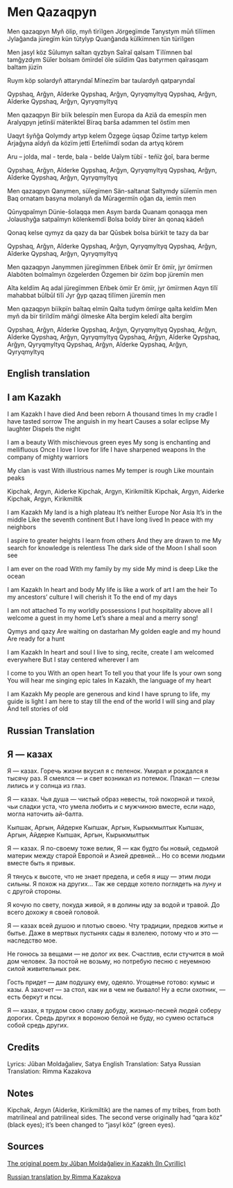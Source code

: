 # Men Qazaqpyn

Men qazaqpyn
Myň ölip, myň tïrïlgen
Jörgegïmde
Tanystym mūň tïlïmen
Jylaǧanda jüregïm kün tūtylyp
Quanǧanda külkïmnen tün türïlgen

Men jasyl köz
Sūlumyn saǐtan qyzbyn
Saǐraǐ qalsam
Tïlïmnen bal tamǧyzdym
Süǐer bolsam ömïrdeǐ öle süǐdïm
Qas batyrmen qaǐrasqam baltam jüzïn

Ruym köp solardyň attaryndaǐ
Mïnezïm bar taulardyň qatparyndaǐ

Qypshaq, Arǧyn, Aǐderke
Qypshaq, Arǧyn, Qyryqmyltyq
Qypshaq, Arǧyn, Aǐderke
Qypshaq, Arǧyn, Qyryqmyltyq

Men qazaqpyn
Bïr biïk belespïn men
Europa da
Aziǎ da emespïn men
Aralyqpyn jetïnšï mäterikteǐ
Bïraq barša adammen tel östïm men

Uaqyt šyňǧa
Qolymdy artyp kelem
Özgege ūqsap
Özïme tartyp kelem
Arjaǧyna aǐdyň da közïm jettï
Erteňïmdï sodan da artyq körem

Aru – jolda, mal - terde, bala - belde
Uaǐym tübï - teňïz ǧoǐ, bara berme

Qypshaq, Arǧyn, Aǐderke
Qypshaq, Arǧyn, Qyryqmyltyq
Qypshaq, Arǧyn, Aǐderke
Qypshaq, Arǧyn, Qyryqmyltyq

Men qazaqpyn
Qanymen, süǐegïmen
Sän-saltanat
Saltymdy süǐemïn men
Baq ornatam basyna molanyň da
Mūragermïn oǧan da, iemïn men

Qūnyqpaǐmyn
Dünie-šolaqqa men
Asym barda
Quanam qonaqqa men
Jolaushyǧa satpaǐmyn kölenkemdï
Bolsa boldy bïrer än qonaq kädeň

Qonaq kelse qymyz da qazy da bar
Qūsbek bolsa bürkït te tazy da bar

Qypshaq, Arǧyn, Aǐderke
Qypshaq, Arǧyn, Qyryqmyltyq
Qypshaq, Arǧyn, Aǐderke
Qypshaq, Arǧyn, Qyryqmyltyq

Men qazaqpyn
Janymmen jüregïmmen
Eňbek ömïr
Er ömïr, jyr ömïrmen
Alaböten bolmaǐmyn özgelerden
Özgemen bir özïm bop jüremïn men

Aǐta keldïm
Aq adal jüregïmmen
Eňbek ömïr
Er ömïr, jyr ömïrmen
Aqyn tïlï mahabbat būlbūl tïlï
Jyr ǧyp qazaq tïlïmen jüremïn men

Men qazaqpyn biïkpïn baǐtaq elmïn
Qaǐta tudym ömïrge qaǐta keldïm
Men myň da bïr tïrïldïm mäňgï ölmeske
Aǐta bergïm keledï aǐta bergïm

Qypshaq, Arǧyn, Aǐderke
Qypshaq, Arǧyn, Qyryqmyltyq
Qypshaq, Arǧyn, Aǐderke
Qypshaq, Arǧyn, Qyryqmyltyq
Qypshaq, Arǧyn, Aǐderke
Qypshaq, Arǧyn, Qyryqmyltyq
Qypshaq, Arǧyn, Aǐderke
Qypshaq, Arǧyn, Qyryqmyltyq

## English translation

## I am Kazakh

I am Kazakh
I have died
And been reborn
A thousand times
In my cradle
I have tasted sorrow
The anguish in my heart
Causes a solar eclipse
My laughter
Dispels the night

I am a beauty
With mischievous green eyes
My song is enchanting and mellifluous
Once I love
I love for life
I have sharpened weapons
In the company of mighty warriors

My clan is vast
With illustrious names
My temper is rough
Like mountain peaks

Kipchak, Argyn, Aiderke
Kipchak, Argyn, Kirikmiltik
Kipchak, Argyn, Aiderke
Kipchak, Argyn, Kirikmiltik

I am Kazakh
My land is a high plateau
It’s neither Europe
Nor Asia
It’s in the middle
Like the seventh continent
But I have long lived
In peace with my neighbors

I aspire to greater heights
I learn from others
And they are drawn to me
My search for knowledge is relentless
The dark side of the Moon
I shall soon see

I am ever on the road
With my family by my side
My mind is deep
Like the ocean

I am Kazakh
In heart and body
My life is like a work of art
I am the heir
To my ancestors’ culture
I will cherish it
To the end of my days

I am not attached
To my worldly possessions
I put hospitality above all
I welcome a guest in my home
Let’s share a meal and a merry song!

Qymys and qazy
Are waiting on dastarhan
My golden eagle and my hound
Are ready for a hunt

I am Kazakh
In heart and soul
I live to sing, recite, create
I am welcomed everywhere
But I stay centered wherever I am

I come to you
With an open heart
To tell you that your life
Is your own song
You will hear me singing epic tales
In Kazakh, the language of my heart

I am Kazakh
My people are generous and kind
I have sprung to life, my guide is light
I am here to stay till the end of the world
I will sing and play
And tell stories of old

## Russian Translation

## Я — казах

Я — казах.
Горечь жизни вкусил я с пеленок.
Умирал и рождался я тысячу раз.
Я смеялся —
и свет возникал из потемок.
Плакал — слезы лились
и у солнца из глаз.

Я — казах.
Чья душа — чистый образ невесты,
той покорной и тихой,
чьи сладки уста,
что умела любить и с мужчиною вместе,
если надо, могла наточить ай-балта.

Кыпшак, Аргын, Айдерке
Кыпшак, Аргын, Кырыкмылтык
Кыпшак, Аргын, Айдерке
Кыпшак, Аргын, Кырыкмылтык

Я — казах.
Я по-своему тоже велик,
Я — как будто бы новый, седьмой материк
между старой Европой и Азией древней...
Но со всеми людьми вместе быть я привык.

Я тянусь к высоте, что не знает предела,
и себя я ищу — этим люди сильны.
Я похож на других... Так же сердце хотело
поглядеть на луну и с другой стороны.

Я кочую по свету, покуда живой,
я в долины иду за водой и травой.
До всего дохожу я своей головой.

Я — казах всей душою и плотью своею.
Чту традиции, предков житье и бытье.
Даже в мертвых пустынях сады я взлелею,
потому что и это — наследство мое.

Не гонюсь за вещами —
не долог их век.
Счастлив,
если стучится в мой дом человек.
За постой не возьму,
но потребую песню
с неуемною силой живительных рек.

Гость придет — дам подушку ему, одеяло.
Угощенье готово: кумыс и казы.
А захочет — за стол,
как ни в чем не бывало!
Ну а если охотник, — есть беркут и псы.

Я — казах,
я трудом свою славу добуду,
жизнью-песней людей соберу дорогих.
Средь других я вороною белой не буду,
но сумею остаться собой средь других.

## Credits

Lyrics: Jǔban Moldaǧaliev, Satya
English Translation: Satya
Russian Translation: Rimma Kazakova

## Notes

Kipchak, Argyn (Aiderke, Kirikmiltik) are the names of my tribes, from both matrilineal and patrilineal sides.
The second verse originally had “qara köz” (black eyes); it’s been changed to “jasyl köz” (green eyes).

## Sources

<a target="_blank" href="https://bilim-all.kz/olen/1846-Men-%E2%80%93-qazaqpyn">The original poem by Jǔban Moldaǧaliev in Kazakh (In Cyrillic)</a>

<a target="_blank" href="http://pushkinlibrary.kz/exhibitions/Zhuban/poema.html">Russian translation by Rimma Kazakova</a>

